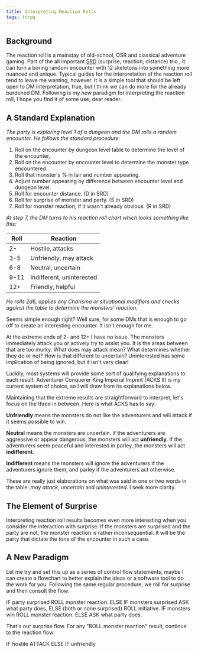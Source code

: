 ```yaml
---
title: Interpreting Reaction Rolls
tags: ttrpg
---
```


## Background

The reaction roll is a mainstay of old-school, OSR and classical adventure gaming.
Part of the all important [SRD](https://lukegearing.blot.im/srd) (surprise, reaction, distance) trio ,
it can turn a boring random encounter with 12 skeletons into something more nuanced and unique.
Typical guides for the interpretation of the reaction roll tend to leave me wanting, however.
It is a simple tool that should be left open to DM interpretation, true, but I think we can do more for the already burdened DM.
Following is my new paradigm for interpreting the reaction roll, I hope you find it of some use, dear reader.

## A Standard Explanation

*The party is exploring level 1 of a dungeon and the DM rolls a random encounter. He follows the standard procedure:*

1. Roll on the encounter by dungeon level table to determine the level of the encounter.
2. Roll on the encounter by encounter level to determine the monster type encountered.
3. Roll that monster's % in lair and number appearing.
4. Adjust number appearing by difference between encounter level and dungeon level.
5. Roll for encounter distance. (D in SRD)
6. Roll for surprise of monster and party. (S in SRD)
7. Roll for monster reaction, if it wasn't already obvious. (R in SRD)

*At step 7, the DM turns to his reaction roll chart which looks something like this:*

|   Roll    |  Reaction                     |
|-----------|-------------------------------|
|   2-      |   Hostile, attacks            |
|   3-5     |   Unfriendly, may attack      |
|   6-8     |   Neutral, uncertain          |
|   9-11    |   Indifferent, uninterested   |
|   12+     |   Friendly, helpful           |

*He rolls 2d6, applies any Charisma or situational modifiers and checks against the table to determine the monsters' reaction.*

Seems simple enough right? Well sure, for some DMs that is enough to go off to create an interesting encounter. It isn't enough for me.

At the extreme ends of 2- and 12+ I have no issue. The monsters immediately attack you or actively try to assist you. It is the areas between that are too murky.
What does may attack mean? What determines whether they do or not? How is that different to uncertain?
Uninterested has some implication of being ignored, but it isn't very clear!

Luckily, most systems will provide some sort of qualifying explanations to each result.
Adventurer Conquerer King Imperial Imprint (ACKS II) is my current system of choice, so I will draw from its explanations below.

Maintaining that the extreme results are straightforward to interpret, let's focus on the three in between. Here is what ACKS has to say:

**Unfriendly** means the monsters do not like the adventurers and will attack if it seems possible to win.

**Neutral** means the monsters are uncertain. If the adventurers are aggressive or appear dangerous, the monsters will act **unfriendly**.
If the adventurers seem peaceful and interested in parley, the monsters will act **indifferent**.

**Indifferent** means the monsters will ignore the adventurers if the adventurers ignore them, and parley if the adventurers act otherwise.

These are really just elaborations on what was said in one or two words in the table: *may attack, uncertain* and *uninterested*. I seek more clarity.

## The Element of Surprise

Interpreting reaction roll results becomes even more interesting when you consider the interaction with surprise.
If the monsters are surprised and the party are not, the monster reaction is rather inconsequential.
It will be the party that dictate the tone of the encounter in such a case.

## A New Paradigm

Let me try and set this up as a series of control flow statements, 
maybe I can create a flowchart to better explain the ideas or a software tool to do the work for you.
Following the same regular procedure, we roll for surprise and then consult the flow:

IF party surprised
    ROLL monster reaction.
ELSE IF monsters surprised
    ASK what party does,
ELSE (both or none surprised)
    ROLL initiative.
    IF monsters win
        ROLL monster reaction.
    ELSE
        ASK what party does.

That's our surprise flow. For any "ROLL monster reaction" result, continue to the reaction flow:

IF hostile
    ATTACK
ELSE IF unfriendly
    
